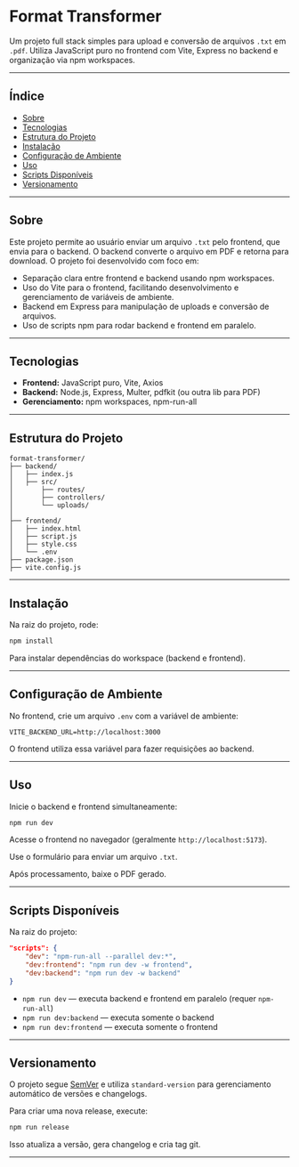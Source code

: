 # Format Transformer

Um projeto full stack simples para upload e conversão de arquivos `.txt` em `.pdf`. Utiliza JavaScript puro no frontend com Vite, Express no backend e organização via npm workspaces.

---

## Índice

- [Sobre](#sobre)
- [Tecnologias](#tecnologias)
- [Estrutura do Projeto](#estrutura-do-projeto)
- [Instalação](#instalação)
- [Configuração de Ambiente](#configuração-de-ambiente)
- [Uso](#uso)
- [Scripts Disponíveis](#scripts-disponíveis)
- [Versionamento](#versionamento)

---

## Sobre

Este projeto permite ao usuário enviar um arquivo `.txt` pelo frontend, que envia para o backend. O backend converte o arquivo em PDF e retorna para download. O projeto foi desenvolvido com foco em:

- Separação clara entre frontend e backend usando npm workspaces.
- Uso do Vite para o frontend, facilitando desenvolvimento e gerenciamento de variáveis de ambiente.
- Backend em Express para manipulação de uploads e conversão de arquivos.
- Uso de scripts npm para rodar backend e frontend em paralelo.

---

## Tecnologias

- **Frontend:** JavaScript puro, Vite, Axios
- **Backend:** Node.js, Express, Multer, pdfkit (ou outra lib para PDF)
- **Gerenciamento:** npm workspaces, npm-run-all

---

## Estrutura do Projeto

```plaintext
format-transformer/
├── backend/
│   ├── index.js
│   ├── src/
│       ├── routes/
│       ├── controllers/
│       └── uploads/
│
├── frontend/
│   ├── index.html
│   ├── script.js
│   ├── style.css
│   └── .env
├── package.json
├── vite.config.js
```

---

## Instalação

Na raiz do projeto, rode:

```bash
npm install
```

Para instalar dependências do workspace (backend e frontend).

---

## Configuração de Ambiente

No frontend, crie um arquivo `.env` com a variável de ambiente:

```env
VITE_BACKEND_URL=http://localhost:3000
```

O frontend utiliza essa variável para fazer requisições ao backend.

---

## Uso

Inicie o backend e frontend simultaneamente:

```bash
npm run dev
```

Acesse o frontend no navegador (geralmente `http://localhost:5173`).

Use o formulário para enviar um arquivo `.txt`.

Após processamento, baixe o PDF gerado.

---

## Scripts Disponíveis

Na raiz do projeto:

```json
"scripts": {
    "dev": "npm-run-all --parallel dev:*",
    "dev:frontend": "npm run dev -w frontend",
    "dev:backend": "npm run dev -w backend"
}
```

- `npm run dev` — executa backend e frontend em paralelo (requer `npm-run-all`)
- `npm run dev:backend` — executa somente o backend
- `npm run dev:frontend` — executa somente o frontend

---

## Versionamento

O projeto segue [SemVer](https://semver.org/lang/pt-BR/) e utiliza `standard-version` para gerenciamento automático de versões e changelogs.

Para criar uma nova release, execute:

```bash
npm run release
```

Isso atualiza a versão, gera changelog e cria tag git.

---
